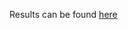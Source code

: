Results can be found [here](https://databricks-prod-cloudfront.cloud.databricks.com/public/4027ec902e239c93eaaa8714f173bcfc/7965635341886967/1312111345710756/5164190521743747/latest.html)
